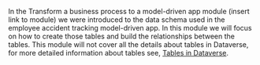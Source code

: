 In the Transform a business process to a model-driven app module (insert link to module) we were introduced to the data schema used in the employee accident tracking model-driven app. In this module we will focus on how to create those tables and build the relationships between the tables. This module will not cover all the details about tables in Dataverse, for more detailed information about tables see, [Tables in Dataverse](/powerapps/maker/data-platform/entity-overview).